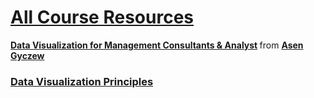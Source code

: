 # [All Course Resources](https://www.dropbox.com/sh/ih9cl2lxqbm7u1h/AACUC-sppxeg9RgE5n1xhApIa?dl=0)

<div style="margin-bottom:5px">
<strong> <a href="https://www.slideshare.net/slideshow/embed_code/key/J6UfuZ4OUrvEsU" title="Data Visualization for Management Consultants &amp; Analyst" target="_blank">Data Visualization for Management Consultants &amp; Analyst</a> </strong> from <strong><a href="//www.slideshare.net/AsenGyczew" target="_blank">Asen Gyczew</a></strong>
</div>

### [Data Visualization Principles](https://badassconsultants.com/2021/11/05/data-visualization-principles-for-management-consultants-analysts/)